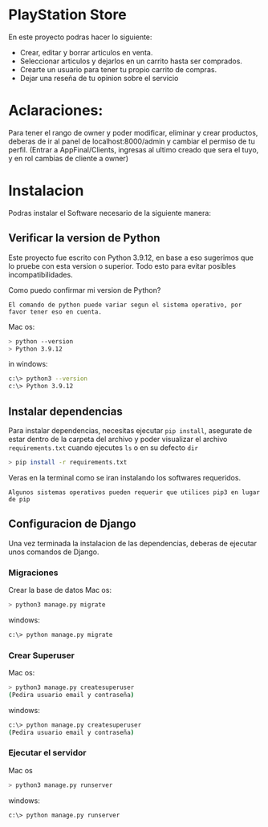 # PlayStation Store

En este proyecto podras hacer lo siguiente:

- Crear, editar y borrar articulos en venta.
- Seleccionar articulos y dejarlos en un carrito hasta ser comprados.
- Crearte un usuario para tener tu propio carrito de compras.
- Dejar una reseña de tu opinion sobre el servicio 

# Aclaraciones:
Para tener el rango de owner y poder modificar, eliminar y crear productos, deberas de ir al panel de localhost:8000/admin y cambiar el permiso de tu perfil. (Entrar a AppFinal/Clients, ingresas al ultimo creado que sera el tuyo, y en rol cambias de cliente a owner)

# Instalacion 

Podras instalar el Software necesario de la siguiente manera:

## Verificar la version de Python
Este proyecto fue escrito con Python 3.9.12, en base a eso sugerimos que lo pruebe con esta version o superior. Todo esto para evitar posibles incompatibilidades.

Como puedo confirmar mi version de Python? 

` El comando de python puede variar segun el sistema operativo, por favor tener eso en cuenta. `

Mac os:

```bash
> python --version
> Python 3.9.12
```

in windows:

```bash
c:\> python3 --version
c:\> Python 3.9.12
```

## Instalar dependencias

Para instalar dependencias, necesitas ejecutar `pip install`, asegurate de estar dentro de la carpeta del archivo y poder visualizar el archivo `requirements.txt` cuando ejecutes `ls` o en su defecto `dir`

```bash
> pip install -r requirements.txt
```
Veras en la terminal como se iran instalando los softwares requeridos.

`Algunos sistemas operativos pueden requerir que utilices pip3 en lugar de pip `

## Configuracion de Django

Una vez terminada la instalacion de las dependencias, deberas de ejecutar unos comandos de Django.

### Migraciones

Crear la base de datos
Mac os:
```bash
> python3 manage.py migrate
```
windows:
```bash
c:\> python manage.py migrate
```

### Crear Superuser
Mac os:
```bash
> python3 manage.py createsuperuser
(Pedira usuario email y contraseña)
```
windows:
```bash
c:\> python manage.py createsuperuser
(Pedira usuario email y contraseña)
```

### Ejecutar el servidor
Mac os
```bash
> python3 manage.py runserver
```
windows:
```bash
c:\> python manage.py runserver
```
